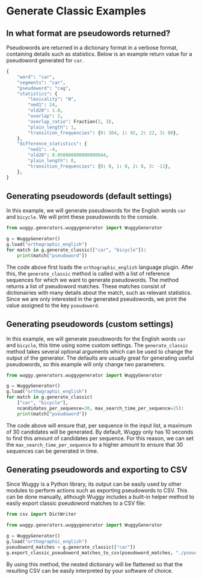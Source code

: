 # Generate Classic Examples

## In what format are pseudowords returned?

Pseudowords are returned in a dictionary format in a verbose format, containing details such as statistics. Below is an example return value for a pseudoword generated for `car`.

```python
{
    "word": "car",
    "segments": "car",
    "pseudoword": "cag",
    "statistics": {
        "lexicality": "N",
        "ned1": 24,
        "old20": 1.0,
        "overlap": 2,
        "overlap_ratio": Fraction(2, 3),
        "plain_length": 1,
        "transition_frequencies": {0: 304, 1: 92, 2: 22, 3: 80},
    },
    "difference_statistics": {
        "ned1": -4,
        "old20": 0.050000000000000044,
        "plain_length": 0,
        "transition_frequencies": {0: 0, 1: 0, 2: 8, 3: -11},
    },
}
```


## Generating pseudowords (default settings)

In this example, we will generate pseudowords for the English words `car` and `bicycle`. We will print these pseudowords to the console.

```python
from wuggy.generators.wuggygenerator import WuggyGenerator

g = WuggyGenerator()
g.load("orthographic_english")
for match in g.generate_classic(["car", "bicycle"]):
    print(match["pseudoword"])
```

The code above first loads the `orthographic_english` language plugin. After this, the `generate_classic` method is called with a list of reference sequences for which we want to generate pseudowords. The method returns a list of pseudoword matches. These matches consist of dictionairies with many details about the match, such as relevant statistics. Since we are only interested in the generated pseudowords, we print the value assigned to the key `pseudoword`. 

## Generating pseudowords (custom settings)

In this example, we will generate pseudowords for the English words `car` and `bicycle`, this time using some custom settings. The `generate_classic` method takes several optional arguments which can be used to change the output of the generator. The defaults are usually great for generating useful pseudowords, so this example will only change two parameters. 

```python
from wuggy.generators.wuggygenerator import WuggyGenerator

g = WuggyGenerator()
g.load("orthographic_english")
for match in g.generate_classic(
    ["car", "bicycle"],
    ncandidates_per_sequence=30, max_search_time_per_sequence=25):
    print(match["pseudoword"])
```

The code above will ensure that, per sequence in the input list, a maximum of 30 candidates will be generated. By default, Wuggy only has 10 seconds to find this amount of candidates per sequence. For this reason, we can set the `max_search_time_per_sequence` to a higher amount to ensure that 30 sequences can be generated in time.

## Generating pseudowords and exporting to CSV

Since Wuggy is a Python library, its output can be easily used by other modules to perform actions such as exporting pseudowords to CSV. This can be done manually, although Wuggy includes a built-in helper method to easily export classic pseudoword matches to a CSV file:

```python
from csv import DictWriter

from wuggy.generators.wuggygenerator import WuggyGenerator

g = WuggyGenerator()
g.load("orthographic_english")
pseudoword_matches = g.generate_classic(["car"])
g.export_classic_pseudoword_matches_to_csv(pseudoword_matches, "./pseudowords.csv")
```

By using this method, the nested dictionary will be flattened so that the resulting CSV can be easily interpreted by your software of choice.
